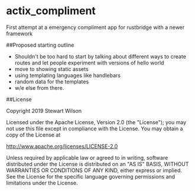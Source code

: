 # actix_compliment
First attempt at a emergency compliment app for rustbridge with a newer framework

##Proposed starting outline
- Shouldn't be too hard to start by talking about different ways to create routes and let people experiment with versions of hello world
- move to showing static assets
- using templating languages like handlebars
- random data for the templates
- w/e else from there.

##License

Copyright 2019 Stewart Wilson

Licensed under the Apache License, Version 2.0 (the "License");
you may not use this file except in compliance with the License.
You may obtain a copy of the License at

   http://www.apache.org/licenses/LICENSE-2.0

Unless required by applicable law or agreed to in writing, software
distributed under the License is distributed on an "AS IS" BASIS,
WITHOUT WARRANTIES OR CONDITIONS OF ANY KIND, either express or implied.
See the License for the specific language governing permissions and
limitations under the License.
